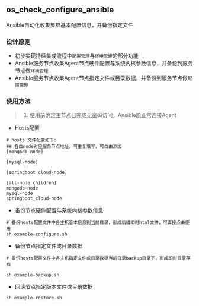 os_check_configure_ansible
---

Ansible自动化收集集群基本配置信息，并备份指定文件

### 设计原则
- 初步实现持续集成流程中`配置管理`与`环境管理`的部分功能
- Ansible服务节点收集Agent节点硬件配置与系统内核参数信息，并备份到服务节点做`环境管理`
- Ansible服务节点收集Agent节点指定文件或目录数据，并备份到服务节点做`配置管理`

### 使用方法

> 1. 使用前确定主节点已完成无密码访问，Ansible能正常连接Agent

- Hosts配置

```
# hosts 文件配置如下:
## 各自node对应服务节点地址，可重复填写，可自由添加
[mongodb-node] 

[mysql-node]

[springboot_cloud-node]

[all-node:children]
mongodb-node
mysql-node
springboot_cloud-node
```

- 备份节点硬件配置与系统内核参数信息

```
# 备份hosts配置文件中各主机基本信息到当前目录，形成后缀即时html文件，可直接点击使用
sh example-configure.sh
```

- 备份节点指定文件或目录数据

```
# 备份hosts配置文件中各主机指定文件或目录数据当前目录backup目录下，形成即时目录存档

sh example-backup.sh

```

- 回滚节点指定版本文件或目录数据

```
sh example-restore.sh
```
